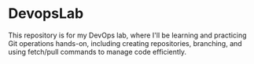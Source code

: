 # DevopsLab
 This repository is for my DevOps lab, where I'll be learning and practicing Git operations hands-on, including creating repositories, branching, and using fetch/pull commands to manage code efficiently.
